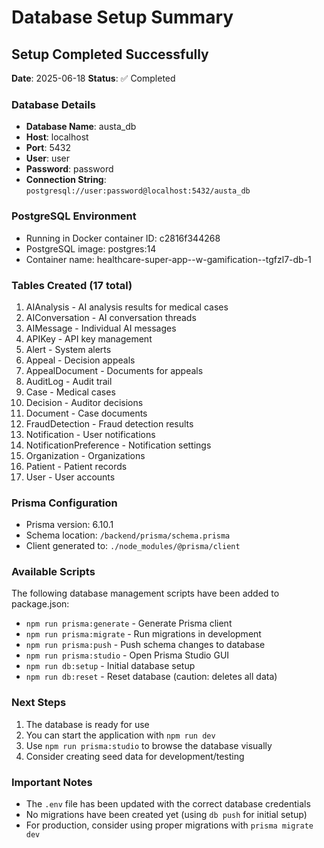 # Database Setup Summary

## Setup Completed Successfully

**Date**: 2025-06-18
**Status**: ✅ Completed

### Database Details
- **Database Name**: austa_db
- **Host**: localhost
- **Port**: 5432
- **User**: user
- **Password**: password
- **Connection String**: `postgresql://user:password@localhost:5432/austa_db`

### PostgreSQL Environment
- Running in Docker container ID: c2816f344268
- PostgreSQL image: postgres:14
- Container name: healthcare-super-app--w-gamification--tgfzl7-db-1

### Tables Created (17 total)
1. AIAnalysis - AI analysis results for medical cases
2. AIConversation - AI conversation threads
3. AIMessage - Individual AI messages
4. APIKey - API key management
5. Alert - System alerts
6. Appeal - Decision appeals
7. AppealDocument - Documents for appeals
8. AuditLog - Audit trail
9. Case - Medical cases
10. Decision - Auditor decisions
11. Document - Case documents
12. FraudDetection - Fraud detection results
13. Notification - User notifications
14. NotificationPreference - Notification settings
15. Organization - Organizations
16. Patient - Patient records
17. User - User accounts

### Prisma Configuration
- Prisma version: 6.10.1
- Schema location: `/backend/prisma/schema.prisma`
- Client generated to: `./node_modules/@prisma/client`

### Available Scripts
The following database management scripts have been added to package.json:
- `npm run prisma:generate` - Generate Prisma client
- `npm run prisma:migrate` - Run migrations in development
- `npm run prisma:push` - Push schema changes to database
- `npm run prisma:studio` - Open Prisma Studio GUI
- `npm run db:setup` - Initial database setup
- `npm run db:reset` - Reset database (caution: deletes all data)

### Next Steps
1. The database is ready for use
2. You can start the application with `npm run dev`
3. Use `npm run prisma:studio` to browse the database visually
4. Consider creating seed data for development/testing

### Important Notes
- The `.env` file has been updated with the correct database credentials
- No migrations have been created yet (using `db push` for initial setup)
- For production, consider using proper migrations with `prisma migrate dev`